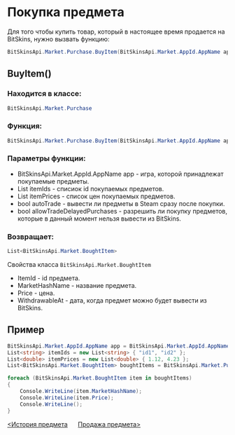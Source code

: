 ﻿# Покупка предмета

Для того чтобы купить товар, который в настоящее время продается на BitSkins, нужно вызвать функцию:

```csharp
BitSkinsApi.Market.Purchase.BuyItem(BitSkinsApi.Market.AppId.AppName app, List<string> itemIds, List<double> itemPrices, bool autoTrade, bool allowTradeDelayedPurchases);
```

## BuyItem()

### Находится в классе:

```csharp
BitSkinsApi.Market.Purchase
```

### Функция:

```csharp
BitSkinsApi.Market.Purchase.BuyItem(BitSkinsApi.Market.AppId.AppName app, List<string> itemIds, List<double> itemPrices, bool autoTrade, bool allowTradeDelayedPurchases);
```

### Параметры функции:

* BitSkinsApi.Market.AppId.AppName app - игра, которой принадлежат покупаемые предметы.
* List<string> itemIds - списиок id покупаемых предметов.
* List<double> itemPrices - список цен покупаемых предметов.
* bool autoTrade - вывести ли предметы в Steam сразу после покупки.
* bool allowTradeDelayedPurchases - разрешить ли покупку предметов, которые в данный момент нельзя вывести из BitSkins.

### Возвращает:

```csharp
List<BitSkinsApi.Market.BoughtItem>
```

Свойства класса ```BitSkinsApi.Market.BoughtItem```
* ItemId - id предмета.
* MarketHashName - название предмета.
* Price - цена.
* WithdrawableAt - дата, когда предмет можно будет вывести из BitSkins.

## Пример

```csharp
BitSkinsApi.Market.AppId.AppName app = BitSkinsApi.Market.AppId.AppName.CounterStrikGlobalOffensive;
List<string> itemIds = new List<string> { "id1", "id2" };
List<double> itemPrices = new List<double> { 1.12, 4.23 };
List<BitSkinsApi.Market.BoughtItem> boughtItems = BitSkinsApi.Market.Purchase.BuyItem(app, itemIds, itemPrices, false, false);

foreach (BitSkinsApi.Market.BoughtItem item in boughtItems)
{
    Console.WriteLine(item.MarketHashName);
    Console.WriteLine(item.Price);
    Console.WriteLine();
}
```

[<История предмета](https://github.com/Captious99/BitSkinsApi/blob/master/docs/ru/market/item_history.md) &nbsp;&nbsp;&nbsp;&nbsp; [Продажа предмета>](https://github.com/Captious99/BitSkinsApi/blob/master/docs/ru/market/sell_item.md)